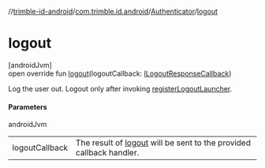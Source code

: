 //[trimble-id-android](../../../index.md)/[com.trimble.id.android](../index.md)/[Authenticator](index.md)/[logout](logout.md)

# logout

[androidJvm]\
open override fun [logout](logout.md)(logoutCallback: [ILogoutResponseCallback](../-i-logout-response-callback/index.md))

Log the user out. Logout only after invoking [registerLogoutLauncher](register-logout-launcher.md).

#### Parameters

androidJvm

| | |
|---|---|
| logoutCallback | The result of [logout](logout.md) will be sent to the provided callback handler. |
